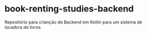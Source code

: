# book-renting-studies-backend
Repositório para crianção de Backend em Kotlin para um sistema de locadora de livros

